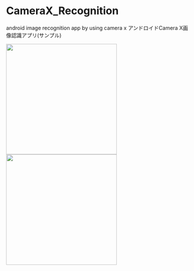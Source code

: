 # CameraX_Recognition
android image recognition app by using camera x
アンドロイドCamera X画像認識アプリ(サンプル)

<img width="300" src="https://user-images.githubusercontent.com/52367439/75105791-549fe880-565b-11ea-8c60-482e2aff1ffa.jpg">
<img width="300" src="https://user-images.githubusercontent.com/52367439/75105788-494cbd00-565b-11ea-82f1-6330c757d37c.jpg">


